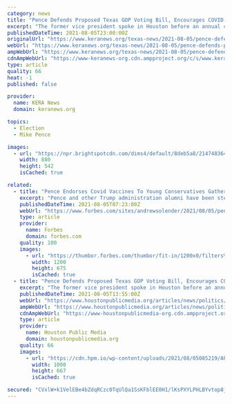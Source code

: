 ```yaml
---
category: news
title: "Pence Defends Proposed Texas GOP Voting Bill, Encourages COVID-19 Vaccination In Houston"
excerpt: "The former vice president spoke in Houston before an annual conference of college conservatives organized by the Young America’s Foundation."
publishedDateTime: 2021-08-05T23:00:00Z
originalUrl: "https://www.keranews.org/texas-news/2021-08-05/pence-defends-proposed-texas-gop-voting-bill-encourages-covid-19-vaccination-in-houston"
webUrl: "https://www.keranews.org/texas-news/2021-08-05/pence-defends-proposed-texas-gop-voting-bill-encourages-covid-19-vaccination-in-houston"
ampWebUrl: "https://www.keranews.org/texas-news/2021-08-05/pence-defends-proposed-texas-gop-voting-bill-encourages-covid-19-vaccination-in-houston?_amp=true"
cdnAmpWebUrl: "https://www-keranews-org.cdn.ampproject.org/c/s/www.keranews.org/texas-news/2021-08-05/pence-defends-proposed-texas-gop-voting-bill-encourages-covid-19-vaccination-in-houston?_amp=true"
type: article
quality: 66
heat: -1
published: false

provider:
  name: KERA News
  domain: keranews.org

topics:
  - Election
  - Mike Pence

images:
  - url: "https://npr.brightspotcdn.com/dims4/default/8deb5a8/2147483647/strip/true/crop/1536x946+0+39/resize/880x542!/quality/90/?url=http%3A%2F%2Fnpr-brightspot.s3.amazonaws.com%2Fe5%2F54%2F6679fdaa4734a099335f027cc4fc%2Fap21197769781009-1536x1024.jpg"
    width: 880
    height: 542
    isCached: true

related:
  - title: "Pence Endorses Covid Vaccines To Young Conservatives Gathering: ‘I Got The Shot’"
    excerpt: "Pence and other Trump administration alumni have been steadfast advocates for the vaccines even as others in their movement remain skeptical."
    publishedDateTime: 2021-08-05T07:23:00Z
    webUrl: "https://www.forbes.com/sites/andrewsolender/2021/08/05/pence-endorses-covid-vaccines-to-young-conservatives-gathering-i-got-the-shot/"
    type: article
    provider:
      name: Forbes
      domain: forbes.com
    quality: 100
    images:
      - url: "https://thumbor.forbes.com/thumbor/fit-in/1200x0/filters%3Aformat%28jpg%29/https%3A%2F%2Fspecials-images.forbesimg.com%2Fimageserve%2F610b91c5307b5f6c6c8a6113%2F0x0.jpg%3FcropX1%3D0%26cropX2%3D1969%26cropY1%3D99%26cropY2%3D1207"
        width: 1200
        height: 675
        isCached: true
  - title: "Pence Defends Proposed Texas GOP Voting Bill, Encourages COVID-19 Vaccination In Houston"
    excerpt: "The former vice president spoke in Houston before an annual conference of college conservatives organized by the Young America's Foundation."
    publishedDateTime: 2021-08-05T13:55:00Z
    webUrl: "https://www.houstonpublicmedia.org/articles/news/politics/2021/08/05/405080/pence-defends-trump-administration-blasts-biden-and-encourages-covid-19-vaccination/"
    ampWebUrl: "https://www.houstonpublicmedia.org/articles/news/politics/2021/08/05/405080/pence-defends-trump-administration-blasts-biden-and-encourages-covid-19-vaccination/amp/"
    cdnAmpWebUrl: "https://www-houstonpublicmedia-org.cdn.ampproject.org/c/s/www.houstonpublicmedia.org/articles/news/politics/2021/08/05/405080/pence-defends-trump-administration-blasts-biden-and-encourages-covid-19-vaccination/amp/"
    type: article
    provider:
      name: Houston Public Media
      domain: houstonpublicmedia.org
    quality: 66
    images:
      - url: "https://cdn.hpm.io/wp-content/uploads/2021/08/05085219/AP21197769781009-1000x667.jpg"
        width: 1000
        height: 667
        isCached: true

secured: "CVxlW+k1VelEBe4bZdqRCzc0TqUlQa1SsKFblEE0H1/lKsPXYLPHLBYvtop8jsSOwq+NBbnrslA5XLij8GR6XKfSZh2ex5NLUWbpuGdpYFwcXbyuIg45cFWeUFUf81nmYTrZcsFrpgTMs5QNEuH0wHpTe3MCUSzvCZGs273TKaYkKK6aRTPO1FiUyFMqS0criekvK57x0qtVo4qI3iji8cwdOr8tgCC97bTzOZGHAp+zgRheTa5sYpbiD1jWIum74dgQngGo8n7wuMecHXSK+3u8Jl/d6hIX6Fd8btnS4SXHW+FHbAfBQ3LoJrbKIKy9RFaok4SqtGao5dEq87CAl06ZD0slM2OK8lCrkkp1vB8=;855VGM7MfTqMM0883dpwpg=="
---
```


